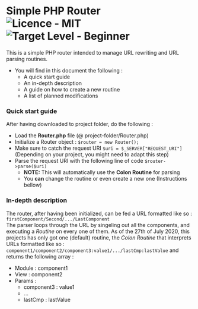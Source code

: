 # Simple PHP Router <br> <img src="https://img.shields.io/badge/license-MIT-green" alt="Licence - MIT"> <img src="https://img.shields.io/badge/Target%20Level-Beginner-green" alt="Target Level - Beginner">

This is a simple PHP router intended to manage URL rewriting and URL parsing routines.
- You will find in this document the following : 
	- A quick start guide
	- An in-depth description
	- A guide on how to create a new routine
	- A list of planned modifications

### Quick start guide
After having downloaded to project folder, do the following : 

* Load the **Router.php** file (@ project-folder/Router.php)
* Initialize a Router object : `$router = new Router();`
* Make sure to catch the request URI `$uri = $_SERVER["REQUEST_URI"]` (Depending on your project, you might need to adapt this step)
* Parse the request URI with the following line of code `$router->parse($uri)`
	* **NOTE:** This will automatically use the **Colon Routine** for parsing
	* You **can** change the routine or even create a new one (Instructions bellow)

### In-depth description
The router, after having been initialized, can be fed a URL formatted like so : `firstComponent/Second/.../LastComponent` <br>
The parser loops through the URL by singeling out all the components, and executing a *Routine* on every one of them. As of the 27th of July 2020, this projects has only got one (default) routine, the *Colon Routine* that interprets URLs formatted like so : `component1/component2/component3:value1/.../lastCmp:lastValue` and returns the following array : 
- Module 	: 	component1
- View		: 	component2
- Params	:
	-	component3 	: 	value1
	-	...
	- lastCmp		:	lastValue